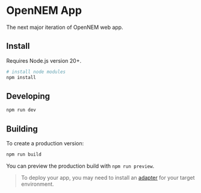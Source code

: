 # OpenNEM App

The next major iteration of OpenNEM web app.

## Install

Requires Node.js version 20+.

```bash
# install node modules
npm install
```

## Developing

```bash
npm run dev
```

## Building

To create a production version:

```bash
npm run build
```

You can preview the production build with `npm run preview`.

> To deploy your app, you may need to install an [adapter](https://kit.svelte.dev/docs/adapters) for your target environment.
